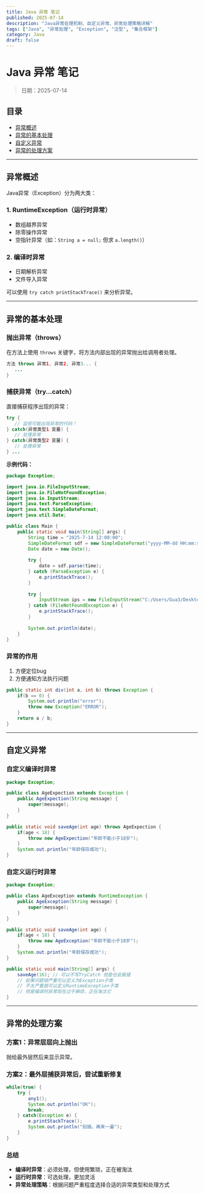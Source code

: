 ```yaml
---
title: Java 异常 笔记
published: 2025-07-14
description: "Java异常处理机制、自定义异常、异常处理策略详解"
tags: ["Java", "异常处理", "Exception", "泛型", "集合框架"]
category: Java
draft: false
---
```


# Java 异常 笔记

> 日期：2025-07-14

## 目录

- [异常概述](#异常概述)
- [异常的基本处理](#异常的基本处理)
- [自定义异常](#自定义异常)
- [异常的处理方案](#异常的处理方案)

---

## 异常概述

Java异常（Exception）分为两大类：

### 1. RuntimeException（运行时异常）
- 数组越界异常
- 除零操作异常  
- 空指针异常（如：`String a = null;` 但求 `a.length()`）

### 2. 编译时异常
- 日期解析异常
- 文件导入异常

可以使用 `try catch printStackTrace()` 来分析异常。

---

## 异常的基本处理

### 抛出异常（throws）

在方法上使用 `throws` 关键字，将方法内部出现的异常抛出给调用者处理。

```java
方法 throws 异常1, 异常2, 异常3... {
   ...
}
```

### 捕获异常（try...catch）

直接捕获程序出现的异常：

```java
try {
   // 监视可能出现异常的代码！
} catch(异常类型1 变量) {
   // 处理异常
} catch(异常类型2 变量) {
   // 处理异常
} ...
```

**示例代码：**

```java
package Exception;

import java.io.FileInputStream;
import java.io.FileNotFoundException;
import java.io.InputStream;
import java.text.ParseException;
import java.text.SimpleDateFormat;
import java.util.Date;

public class Main {
    public static void main(String[] args) {
        String time = "2025-7-14 12:00:00";
        SimpleDateFormat sdf = new SimpleDateFormat("yyyy-MM-dd HH:mm:ss");
        Date date = new Date();
        
        try {
            date = sdf.parse(time);
        } catch (ParseException e) {
            e.printStackTrace();
        }
        
        try {
            InputStream ips = new FileInputStream("C:/Users/Gua3/Desktop/2.png");
        } catch (FileNotFoundException e) {
            e.printStackTrace();
        }
        
        System.out.println(date);
    }
}
```

### 异常的作用

1. 方便定位bug
2. 方便通知方法执行问题

```java
public static int div(int a, int b) throws Exception {
    if(b == 0) {
        System.out.println("error");
        throw new Exception("ERROR");
    }
    return a / b;
}
```

---

## 自定义异常

### 自定义编译时异常

```java
package Exception;

public class AgeExpection extends Exception {
    public AgeExpection(String message) {
        super(message);
    }
}

public static void saveAge(int age) throws AgeExpection {
    if(age < 18) {
        throw new AgeExpection("年龄不能小于18岁");
    }
    System.out.println("年龄保存成功");
}
```

### 自定义运行时异常

```java
package Exception;

public class AgeException extends RuntimeException {
    public AgeException(String message) {
        super(message);
    }
}

public static void saveAge(int age) {
    if(age < 18) {
        throw new AgeException("年龄不能小于18岁");
    }
    System.out.println("年龄保存成功");
}

public static void main(String[] args) {
    saveAge(16); // 可以不写TryCatch 但是也会报错
    // 如果问题很严重可以定义为Exception子类
    // 不太严重就可以定义RuntimeException子类
    // 但是编译时异常现在过于麻烦，正在淘汰它
}
```

---

## 异常的处理方案

### 方案1：异常层层向上抛出
抛给最外层然后来显示异常。

### 方案2：最外层捕获异常后，尝试重新修复

```java
while(true) {
    try {
        any1();
        System.out.println("OK");
        break;
    } catch(Exception e) {
        e.printStackTrace();
        System.out.println("别搞，再来一遍");
    }
}
```

### 总结

- **编译时异常**：必须处理，但使用繁琐，正在被淘汰
- **运行时异常**：可选处理，更加灵活
- **异常处理策略**：根据问题严重程度选择合适的异常类型和处理方式
